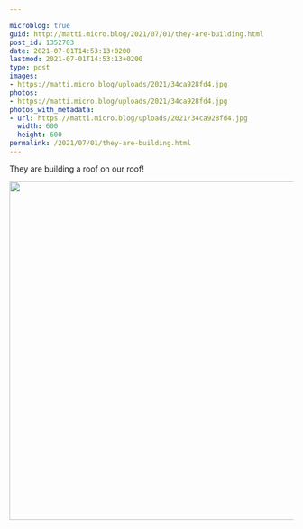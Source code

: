 ```yaml
---

microblog: true
guid: http://matti.micro.blog/2021/07/01/they-are-building.html
post_id: 1352703
date: 2021-07-01T14:53:13+0200
lastmod: 2021-07-01T14:53:13+0200
type: post
images:
- https://matti.micro.blog/uploads/2021/34ca928fd4.jpg
photos:
- https://matti.micro.blog/uploads/2021/34ca928fd4.jpg
photos_with_metadata:
- url: https://matti.micro.blog/uploads/2021/34ca928fd4.jpg
  width: 600
  height: 600
permalink: /2021/07/01/they-are-building.html
---
```

They are building a roof on our roof!

<img src="/media/uploads/2021/34ca928fd4.jpg" width="600" height="600" alt="" />
